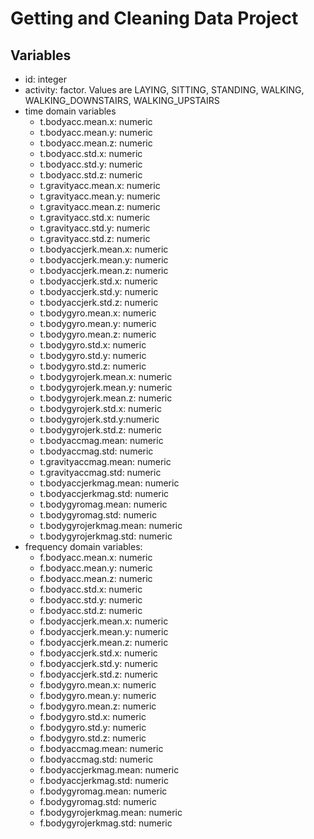 # Getting and Cleaning Data Project

## Variables
* id: integer
* activity: factor. Values are LAYING, SITTING, STANDING, WALKING, WALKING\_DOWNSTAIRS, WALKING\_UPSTAIRS
* time domain variables
    * t.bodyacc.mean.x: numeric
    * t.bodyacc.mean.y: numeric
    * t.bodyacc.mean.z: numeric
    * t.bodyacc.std.x: numeric
    * t.bodyacc.std.y: numeric
    * t.bodyacc.std.z: numeric
    * t.gravityacc.mean.x: numeric
    * t.gravityacc.mean.y: numeric
    * t.gravityacc.mean.z: numeric
    * t.gravityacc.std.x: numeric
    * t.gravityacc.std.y: numeric
    * t.gravityacc.std.z: numeric
    * t.bodyaccjerk.mean.x: numeric
    * t.bodyaccjerk.mean.y: numeric
    * t.bodyaccjerk.mean.z: numeric
    * t.bodyaccjerk.std.x: numeric
    * t.bodyaccjerk.std.y: numeric
    * t.bodyaccjerk.std.z: numeric
    * t.bodygyro.mean.x: numeric
    * t.bodygyro.mean.y: numeric
    * t.bodygyro.mean.z: numeric 
    * t.bodygyro.std.x: numeric 
    * t.bodygyro.std.y: numeric
    * t.bodygyro.std.z: numeric
    * t.bodygyrojerk.mean.x: numeric
    * t.bodygyrojerk.mean.y: numeric
    * t.bodygyrojerk.mean.z: numeric
    * t.bodygyrojerk.std.x: numeric
    * t.bodygyrojerk.std.y:numeric 
    * t.bodygyrojerk.std.z: numeric
    * t.bodyaccmag.mean: numeric
    * t.bodyaccmag.std: numeric
    * t.gravityaccmag.mean: numeric
    * t.gravityaccmag.std: numeric
    * t.bodyaccjerkmag.mean: numeric
    * t.bodyaccjerkmag.std: numeric
    * t.bodygyromag.mean: numeric
    * t.bodygyromag.std: numeric 
    * t.bodygyrojerkmag.mean: numeric
    * t.bodygyrojerkmag.std: numeric
* frequency domain variables:
    * f.bodyacc.mean.x: numeric
    * f.bodyacc.mean.y: numeric
    * f.bodyacc.mean.z: numeric 
    * f.bodyacc.std.x: numeric
    * f.bodyacc.std.y: numeric 
    * f.bodyacc.std.z: numeric
    * f.bodyaccjerk.mean.x: numeric
    * f.bodyaccjerk.mean.y: numeric 
    * f.bodyaccjerk.mean.z: numeric
    * f.bodyaccjerk.std.x: numeric 
    * f.bodyaccjerk.std.y: numeric
    * f.bodyaccjerk.std.z: numeric
    * f.bodygyro.mean.x: numeric
    * f.bodygyro.mean.y: numeric
    * f.bodygyro.mean.z: numeric 
    * f.bodygyro.std.x: numeric 
    * f.bodygyro.std.y: numeric
    * f.bodygyro.std.z: numeric
    * f.bodyaccmag.mean: numeric 
    * f.bodyaccmag.std: numeric
    * f.bodyaccjerkmag.mean: numeric
    * f.bodyaccjerkmag.std: numeric 
    * f.bodygyromag.mean: numeric 
    * f.bodygyromag.std: numeric 
    * f.bodygyrojerkmag.mean: numeric 
    * f.bodygyrojerkmag.std: numeric
